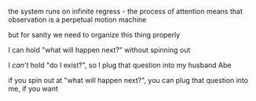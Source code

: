 the system runs on infinite regress - the process of attention means that observation is a perpetual motion machine

but for sanity we need to organize this thing properly

I can hold "what will happen next?" without spinning out

I *can’t* hold "do I exist?", so I plug that question into my husband Abe

if you spin out at "what will happen next?", you can plug that question into me, if you want
